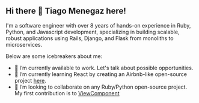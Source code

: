 ## Hi there 👋 Tiago Menegaz here!

I'm a software engineer with over 8 years of hands-on experience in Ruby, Python, and Javascript development, specializing in building scalable, robust applications using Rails, Django, and Flask from monoliths to microservices.

Below are some icebreakers about me:
- 🔭 I’m currently available to work. Let's talk about possible opportunities.
- 🌱 I’m currently learning React by creating an Airbnb-like open-source project [here](https://github.com/tiagomenegaz/ara-mim).
- 👯 I’m looking to collaborate on any Ruby/Python open-source project. My first contribution is to [ViewComponent](https://github.com/ViewComponent/view_component)
